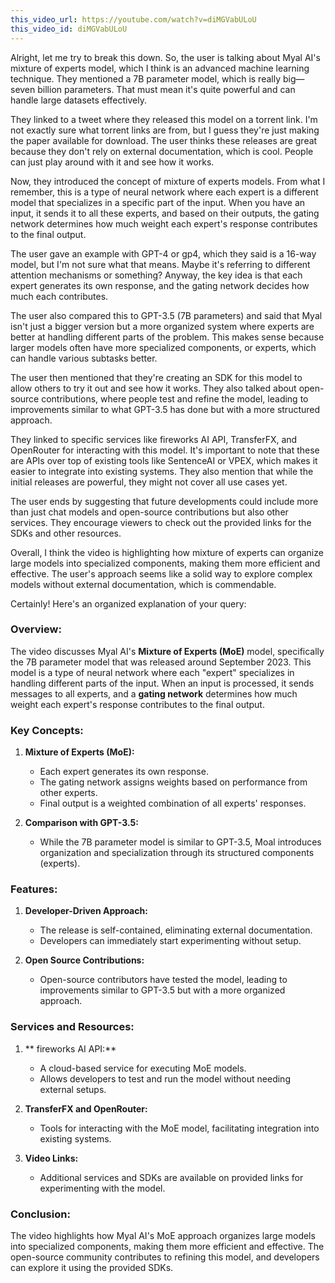 ```yaml
---
this_video_url: https://youtube.com/watch?v=diMGVabULoU
this_video_id: diMGVabULoU
---
```

<think>
Alright, let me try to break this down. So, the user is talking about Myal AI's mixture of experts model, which I think is an advanced machine learning technique. They mentioned a 7B parameter model, which is really big—seven billion parameters. That must mean it's quite powerful and can handle large datasets effectively.

They linked to a tweet where they released this model on a torrent link. I'm not exactly sure what torrent links are from, but I guess they're just making the paper available for download. The user thinks these releases are great because they don't rely on external documentation, which is cool. People can just play around with it and see how it works.

Now, they introduced the concept of mixture of experts models. From what I remember, this is a type of neural network where each expert is a different model that specializes in a specific part of the input. When you have an input, it sends it to all these experts, and based on their outputs, the gating network determines how much weight each expert's response contributes to the final output.

The user gave an example with GPT-4 or gp4, which they said is a 16-way model, but I'm not sure what that means. Maybe it's referring to different attention mechanisms or something? Anyway, the key idea is that each expert generates its own response, and the gating network decides how much each contributes.

The user also compared this to GPT-3.5 (7B parameters) and said that Myal isn't just a bigger version but a more organized system where experts are better at handling different parts of the problem. This makes sense because larger models often have more specialized components, or experts, which can handle various subtasks better.

The user then mentioned that they're creating an SDK for this model to allow others to try it out and see how it works. They also talked about open-source contributions, where people test and refine the model, leading to improvements similar to what GPT-3.5 has done but with a more structured approach.

They linked to specific services like fireworks AI API, TransferFX, and OpenRouter for interacting with this model. It's important to note that these are APIs over top of existing tools like SentenceAI or VPEX, which makes it easier to integrate into existing systems. They also mention that while the initial releases are powerful, they might not cover all use cases yet.

The user ends by suggesting that future developments could include more than just chat models and open-source contributions but also other services. They encourage viewers to check out the provided links for the SDKs and other resources.

Overall, I think the video is highlighting how mixture of experts can organize large models into specialized components, making them more efficient and effective. The user's approach seems like a solid way to explore complex models without external documentation, which is commendable.
</think>

Certainly! Here's an organized explanation of your query:

### Overview:
The video discusses Myal AI's **Mixture of Experts (MoE)** model, specifically the 7B parameter model that was released around September 2023. This model is a type of neural network where each "expert" specializes in handling different parts of the input. When an input is processed, it sends messages to all experts, and a **gating network** determines how much weight each expert's response contributes to the final output.

### Key Concepts:
1. **Mixture of Experts (MoE):**
   - Each expert generates its own response.
   - The gating network assigns weights based on performance from other experts.
   - Final output is a weighted combination of all experts' responses.

2. **Comparison with GPT-3.5:**
   - While the 7B parameter model is similar to GPT-3.5, Moal introduces organization and specialization through its structured components (experts).

### Features:
1. **Developer-Driven Approach:**
   - The release is self-contained, eliminating external documentation.
   - Developers can immediately start experimenting without setup.

2. **Open Source Contributions:**
   - Open-source contributors have tested the model, leading to improvements similar to GPT-3.5 but with a more organized approach.

### Services and Resources:
1. ** fireworks AI API:**
   - A cloud-based service for executing MoE models.
   - Allows developers to test and run the model without needing external setups.

2. **TransferFX and OpenRouter:**
   - Tools for interacting with the MoE model, facilitating integration into existing systems.

3. **Video Links:**
   - Additional services and SDKs are available on provided links for experimenting with the model.

### Conclusion:
The video highlights how Myal AI's MoE approach organizes large models into specialized components, making them more efficient and effective. The open-source community contributes to refining this model, and developers can explore it using the provided SDKs.
